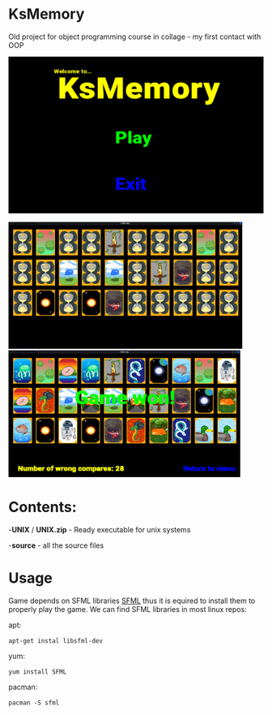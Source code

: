 # KsMemory
Old project for object programming course in collage - my first contact with OOP

![main menu](
https://github.com/AR621/KsMemory/blob/master/showcase/main_menu.png?raw=true  "main menu")

<p>
  <img src="https://github.com/AR621/KsMemory/blob/master/showcase/gameplay.png?raw=true" height="250" />
  <img src="https://github.com/AR621/KsMemory/blob/master/showcase/gameover.png?raw=true" height="250" />
</p>


# Contents:
-**UNIX** / **UNIX.zip** - Ready executable for unix systems

-**source** - all the source files

# Usage
Game depends on SFML libraries [SFML](https://www.sfml-dev.org/index.php) thus it is equired to install them to properly play the game. We can find SFML libraries in most linux repos:

apt:
```
apt-get instal libsfml-dev
```
yum:
```
yum install SFML
```
pacman:
```
pacman -S sfml
```
